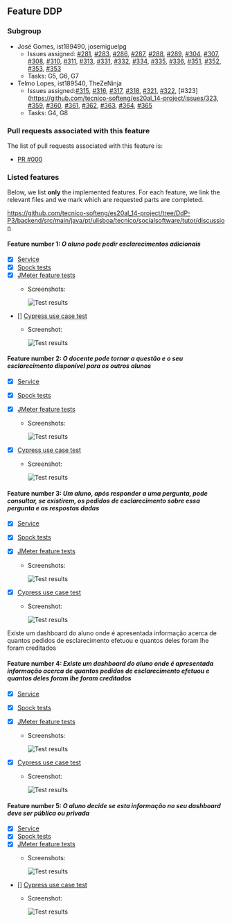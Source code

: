 ## Feature DDP

### Subgroup

 - José Gomes, ist189490, josemiguelpg
   + Issues assigned: [#281](https://github.com/tecnico-softeng/es20al_14-project/issues/281), [#283](https://github.com/tecnico-softeng/es20al_14-project/issues/283), [#286](https://github.com/tecnico-softeng/es20al_14-project/issues/286), [#287](https://github.com/tecnico-softeng/es20al_14-project/issues/287), [#288](https://github.com/tecnico-softeng/es20al_14-project/issues/288), [#289](https://github.com/tecnico-softeng/es20al_14-project/issues/289), [#304](https://github.com/tecnico-softeng/es20al_14-project/issues/304), [#307](https://github.com/tecnico-softeng/es20al_14-project/issues/307), [#308](https://github.com/tecnico-softeng/es20al_14-project/issues/308), [#310](https://github.com/tecnico-softeng/es20al_14-project/issues/310), [#311](https://github.com/tecnico-softeng/es20al_14-project/issues/311), [#313](https://github.com/tecnico-softeng/es20al_14-project/issues/313), [#331](https://github.com/tecnico-softeng/es20al_14-project/issues/331), [#332](https://github.com/tecnico-softeng/es20al_14-project/issues/332), [#334](https://github.com/tecnico-softeng/es20al_14-project/issues/334), [#335](https://github.com/tecnico-softeng/es20al_14-project/issues/335), [#336](https://github.com/tecnico-softeng/es20al_14-project/issues/336), [#351](https://github.com/tecnico-softeng/es20al_14-project/issues/351), [#352](https://github.com/tecnico-softeng/es20al_14-project/issues/352), [#353](https://github.com/tecnico-softeng/es20al_14-project/issues/353), [#353](https://github.com/tecnico-softeng/es20al_14-project/issues/353)
   + Tasks: G5, G6, G7
 - Telmo Lopes, ist189540, TheZeNinja
   + Issues assigned:[#315](https://github.com/tecnico-softeng/es20al_14-project/issues/315), [#316](https://github.com/tecnico-softeng/es20al_14-project/issues/316), [#317](https://github.com/tecnico-softeng/es20al_14-project/issues/317), [#318](https://github.com/tecnico-softeng/es20al_14-project/issues/318), [#321](https://github.com/tecnico-softeng/es20al_14-project/issues/321), [#322](https://github.com/tecnico-softeng/es20al_14-project/issues/322), [#323](https://github.com/tecnico-softeng/es20al_14-project/issues/323, [#359](https://github.com/tecnico-softeng/es20al_14-project/issues/359), [#360](https://github.com/tecnico-softeng/es20al_14-project/issues/360), [#361](https://github.com/tecnico-softeng/es20al_14-project/issues/361), [#362](https://github.com/tecnico-softeng/es20al_14-project/issues/362), [#363](https://github.com/tecnico-softeng/es20al_14-project/issues/363), [#364](https://github.com/tecnico-softeng/es20al_14-project/issues/364), [#365](https://github.com/tecnico-softeng/es20al_14-project/issues/365)
   + Tasks: G4, G8
 
### Pull requests associated with this feature

The list of pull requests associated with this feature is:

 - [PR #000](https://github.com) 


### Listed features

Below, we list **only** the implemented features. For each feature, we link the relevant files and we mark which are requested parts are completed.

https://github.com/tecnico-softeng/es20al_14-project/tree/DdP-P3/backend/src/main/java/pt/ulisboa/tecnico/socialsoftware/tutor/discussion

#### Feature number 1: _O aluno pode pedir esclarecimentos adicionais_

 - [x] [Service](https://github.com/tecnico-softeng/es20al_14-project/blob/DdP-G2/backend/src/main/java/pt/ulisboa/tecnico/socialsoftware/tutor/discussion/DiscussionService.java#L211)
 - [x] [Spock tests](https://github.com/tecnico-softeng/es20al_14-project/blob/DdP-G2/backend/src/test/groovy/pt/ulisboa/tecnico/socialsoftware/tutor/discussion/service/StudentMakesAdditionalRequestTest.groovy)
 - [x] [JMeter feature tests](https://github.com/tecnico-softeng/es20al_14-project/blob/DdP-G2/backend/jmeter/discussion/StudentMakesNewQuestion.jmx)
   + Screenshots:
      
     ![Test results](https://raw.githubusercontent.com/tecnico-softeng/templates/master/sprints/p2-images/jmeter_create_1.png)
     
 - [] [Cypress use case test](https://github.com)
   + Screenshot: 
   
     ![Test results](https://raw.githubusercontent.com/tecnico-softeng/templates/master/sprints/p3-images/cypress_results.png)

#### Feature number 2: _O docente pode tornar a questão e o seu esclarecimento disponível para os outros alunos_

 - [x] [Service](https://github.com/tecnico-softeng/es20al_14-project/blob/DdP-G2/backend/src/main/java/pt/ulisboa/tecnico/socialsoftware/tutor/discussion/DiscussionService.java#L121)
 - [x] [Spock tests](https://github.com/tecnico-softeng/es20al_14-project/blob/DdP-G2/backend/src/test/groovy/pt/ulisboa/tecnico/socialsoftware/tutor/discussion/service/TeacherGetsDiscussionOpenTest.groovy)
 - [x] [JMeter feature tests](https://github.com/tecnico-softeng/es20al_14-project/blob/DdP-G2/backend/jmeter/discussion/WSTeacherOpensDiscussionToOtherStudents.jmx)
   + Screenshots:
      
     ![Test results](https://raw.githubusercontent.com/tecnico-softeng/templates/master/sprints/p2-images/jmeter_create_1.png)
     
 - [x] [Cypress use case test](https://github.com/tecnico-softeng/es20al_14-project/blob/DdP-G2/frontend/tests/e2e/specs/discussion/teacherGetsADiscussionOpen.js)
   + Screenshot: 
   
     ![Test results](https://raw.githubusercontent.com/tecnico-softeng/templates/master/sprints/p3-images/cypress_results.png)
     
#### Feature number 3: _Um aluno, após responder a uma pergunta, pode consultar, se existirem, os pedidos de esclarecimento sobre essa pergunta e as respostas dadas_

 - [x] [Service](https://github.com/tecnico-softeng/es20al_14-project/blob/DdP-G2/backend/src/main/java/pt/ulisboa/tecnico/socialsoftware/tutor/discussion/DiscussionService.java#L194)
 - [x] [Spock tests](https://github.com/tecnico-softeng/es20al_14-project/blob/DdP-G2/backend/src/test/groovy/pt/ulisboa/tecnico/socialsoftware/tutor/discussion/service/StudentSeesOtherDiscussionsTest.groovy)
 - [x] [JMeter feature tests](https://github.com/tecnico-softeng/es20al_14-project/blob/DdP-G2/backend/jmeter/discussion/WSStudentSeesOtherDiscussions.jmx)
   + Screenshots:
      
     ![Test results](https://raw.githubusercontent.com/tecnico-softeng/templates/master/sprints/p2-images/jmeter_create_1.png)
     
 - [x] [Cypress use case test](https://github.com/tecnico-softeng/es20al_14-project/blob/DdP-G2/frontend/tests/e2e/specs/discussion/studentSeesOtherDiscussions.js)
   + Screenshot: 
   
     ![Test results](https://raw.githubusercontent.com/tecnico-softeng/templates/master/sprints/p3-images/cypress_results.png)     
     
Existe um dashboard do aluno onde é apresentada informação acerca de quantos pedidos de esclarecimento efetuou e quantos deles foram lhe foram creditados

#### Feature number 4: _Existe um dashboard do aluno onde é apresentada informação acerca de quantos pedidos de esclarecimento efetuou e quantos deles foram lhe foram creditados_

 - [x] [Service](https://github.com/tecnico-softeng/es20al_14-project/blob/DdP-G2/backend/src/main/java/pt/ulisboa/tecnico/socialsoftware/tutor/dashboard/DashboardService.java#L45)
 - [x] [Spock tests](https://github.com/tecnico-softeng/es20al_14-project/blob/DdP-G2/backend/src/test/groovy/pt/ulisboa/tecnico/socialsoftware/tutor/dashboard/service/StudentGetsDiscussionsStatsTest.groovy)
 - [x] [JMeter feature tests](https://github.com/tecnico-softeng/es20al_14-project/blob/DdP-G2/backend/jmeter/dashboard/WSStudentsSeesDiscussionStats.jmx)
   + Screenshots:
      
     ![Test results](https://raw.githubusercontent.com/tecnico-softeng/templates/master/sprints/p2-images/jmeter_create_1.png)
     
 - [x] [Cypress use case test](https://github.com/tecnico-softeng/es20al_14-project/blob/DdP-G2/frontend/tests/e2e/specs/dashboard/studentSeesHisDiscussionStats.js)
   + Screenshot: 
   
     ![Test results](https://raw.githubusercontent.com/tecnico-softeng/templates/master/sprints/p3-images/cypress_results.png)  
     
#### Feature number 5: _O aluno decide se esta informação no seu dashboard deve ser pública ou privada_ 
 - [x] [Service](https://github.com/tecnico-softeng/es20al_14-project/blob/DdP-G2/backend/src/main/java/pt/ulisboa/tecnico/socialsoftware/tutor/dashboard/DashboardService.java#L38)
 - [x] [Spock tests](https://github.com/tecnico-softeng/es20al_14-project/blob/DdP-G2/backend/src/test/groovy/pt/ulisboa/tecnico/socialsoftware/tutor/dashboard/service/StudentTogglesDiscussionStatsTest.groovy)
 - [x] [JMeter feature tests](https://github.com/tecnico-softeng/es20al_14-project/blob/DdP-G2/backend/jmeter/dashboard/WSStudentTogglesStats.jmx)
   + Screenshots:
      
     ![Test results](https://raw.githubusercontent.com/tecnico-softeng/templates/master/sprints/p2-images/jmeter_create_1.png)
     
 - [] [Cypress use case test](https://github.com)
   + Screenshot: 
   
     ![Test results](https://raw.githubusercontent.com/tecnico-softeng/templates/master/sprints/p3-images/cypress_results.png)  
     

